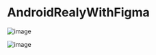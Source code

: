# AndroidRealyWithFigma

![image](https://user-images.githubusercontent.com/26360031/198348943-ca868656-6c3e-4be8-94c2-1c3907865bcd.png)


![image](https://user-images.githubusercontent.com/26360031/198349442-d2f5d4ed-2cf2-436d-b3d2-233b2873a1f9.png)
